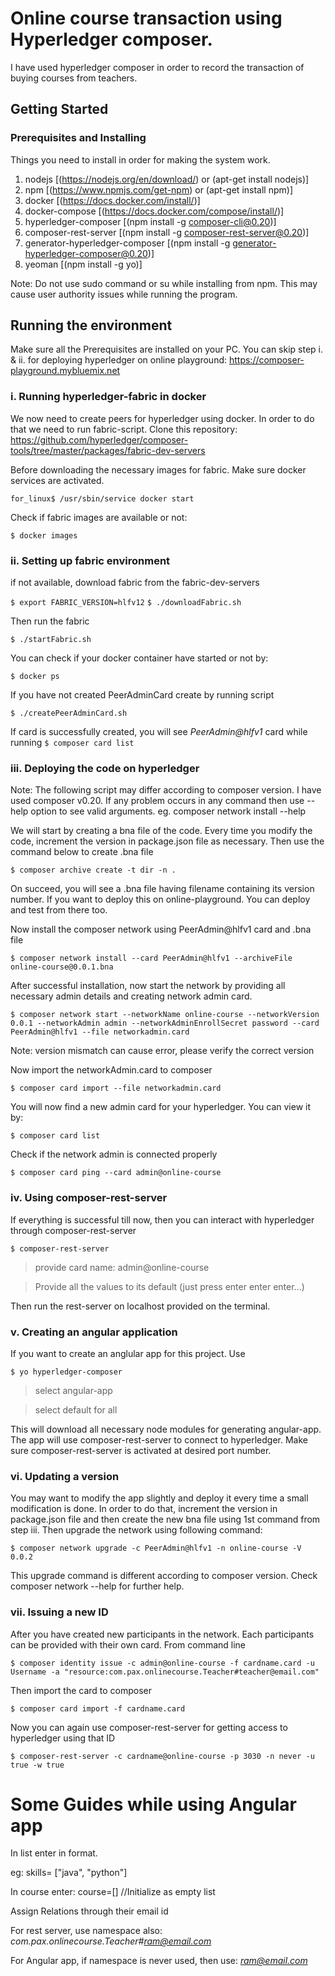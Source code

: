 # Online course transaction using Hyperledger composer.

I have used hyperledger composer in order to record the transaction of buying courses from teachers.

## Getting Started

### Prerequisites and Installing

Things you need to install in order for making the system work.
1. nodejs [(https://nodejs.org/en/download/) or (apt-get install nodejs)]
2. npm [(https://www.npmjs.com/get-npm) or (apt-get install npm)]
3. docker [(https://docs.docker.com/install/)]
4. docker-compose [(https://docs.docker.com/compose/install/)]
5. hyperledger-composer [(npm install -g composer-cli@0.20)]
6. composer-rest-server [(npm install -g composer-rest-server@0.20)]
7. generator-hyperledger-composer [(npm install -g generator-hyperledger-composer@0.20)]
8. yeoman [(npm install -g yo)]

Note: Do not use sudo command or su while installing from npm. This may cause user authority issues while running the program.

## Running the environment

Make sure all the Prerequisites are installed on your PC. You can skip step i. & ii. for deploying hyperledger on online playground: https://composer-playground.mybluemix.net

### i. Running hyperledger-fabric in docker

We now need to create peers for hyperledger using docker. In order to do that we need to run fabric-script.
Clone this repository: https://github.com/hyperledger/composer-tools/tree/master/packages/fabric-dev-servers

Before downloading the necessary images for fabric. Make sure docker services are activated.

```for_linux$ /usr/sbin/service docker start```

Check if fabric images are available or not:

```$ docker images```

### ii. Setting up fabric environment

if not available, download fabric from the fabric-dev-servers

```$ export FABRIC_VERSION=hlfv12```
```$ ./downloadFabric.sh```

Then run the fabric

```$ ./startFabric.sh```

You can check if your docker container have started or not by:

```$ docker ps```

If you have not created PeerAdminCard create by running script

```$ ./createPeerAdminCard.sh```

If card is successfully created, you will see *PeerAdmin@hlfv1* card while running `$ composer card list`

### iii. Deploying the code on hyperledger

Note: The following script may differ according to composer version. I have used composer v0.20. If any problem occurs in any command then use --help option to see valid arguments. eg. composer network install --help

We will start by creating a bna file of the code. Every time you modify the code, increment the version in package.json file as necessary. Then use the command below to create .bna file

```$ composer archive create -t dir -n .```

On succeed, you will see a .bna file having filename containing its version number. If you want to deploy this on online-playground. You can deploy and test from there too.

Now install the composer network using PeerAdmin@hlfv1 card and .bna file

`$ composer network install --card PeerAdmin@hlfv1 --archiveFile online-course@0.0.1.bna`

After successful installation, now start the network by providing all necessary admin details and creating network admin card.

```$ composer network start --networkName online-course --networkVersion 0.0.1 --networkAdmin admin --networkAdminEnrollSecret password --card PeerAdmin@hlfv1 --file networkadmin.card```

Note: version mismatch can cause error, please verify the correct version

Now import the networkAdmin.card to composer

```$ composer card import --file networkadmin.card```

You will now find a new admin card for your hyperledger. You can view it by:

```$ composer card list```

Check if the network admin is connected properly

```$ composer card ping --card admin@online-course```

### iv. Using composer-rest-server

If everything is successful till now, then you can interact with hyperledger through composer-rest-server

```$ composer-rest-server```

> provide card name: admin@online-course

> Provide all the values to its default (just press enter enter enter...)

Then run the rest-server on localhost provided on the terminal.

### v. Creating an angular application

If you want to create an anglular app for this project. Use

```$ yo hyperledger-composer```

> select angular-app

> select default for all

This will download all necessary node modules for generating angular-app. The app will use composer-rest-server to connect to hyperledger. Make sure composer-rest-server is activated at desired port number.

### vi. Updating a version

You may want to modify the app slightly and deploy it every time a small modification is done. In order to do that, increment the version in package.json file and then create the new bna file using 1st command from step iii. Then upgrade the network using following command:

```$ composer network upgrade -c PeerAdmin@hlfv1 -n online-course -V 0.0.2```

This upgrade command is different according to composer version. Check composer network --help for further help.

### vii. Issuing a new ID

After you have created new participants in the network. Each participants can be provided with their own card.
From command line

```$ composer identity issue -c admin@online-course -f cardname.card -u Username -a "resource:com.pax.onlinecourse.Teacher#teacher@email.com"```

Then import the card to composer

```$ composer card import -f cardname.card```

Now you can again use composer-rest-server for getting access to hyperledger using that ID

```$ composer-rest-server -c cardname@online-course -p 3030 -n never -u true -w true```



# Some Guides while using Angular app

In list enter in format. 

eg: skills= ["java", "python"]


In course enter: course=[] //Initialize as empty list

Assign Relations through their email id

For rest server, use namespace also: *com.pax.onlinecourse.Teacher#ram@email.com*

For Angular app, if namespace is never used, then use: *ram@email.com*


